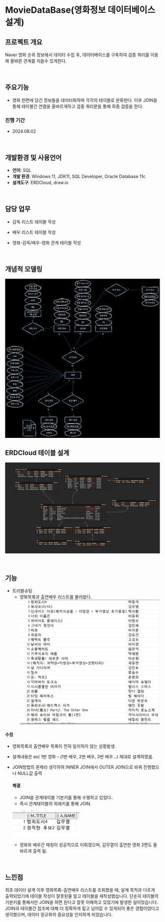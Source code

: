 # MovieDataBase(영화정보 데이터베이스 설계)

## 프로젝트 개요
Naver 영화 순위 정보에서 데이터 수집 후, 데이터베이스를 구축하여 검증 쿼리를 이용해 올바른 관계를 지을수 있게한다.

<br>

## 주요기능
- 영화 한편에 담긴 정보들을 데이터화하여 각각의 테이블로 분류한다. 이후 JOIN을 통해 테이블간 연결을 올바르게하고 검증 쿼리문을 통해 최종 검증을 한다.

 ### 진행 기간
- 2024.08.02
  
<br>

## 개발환경 및 사용언어
- **언어**: SQL 
- **개발 환경**: Windows 11, JDK11, SQL Developer, Oracle Database 11c
- **설계도구**: ERDCloud, draw.io


<br>

## 담당 업무
- 감독 리스트 테이블 작성
- 배우 리스트 테이블 작성
- 영화-감독/배우-영화 관계 테이블 작성

  <br>
## 개념적 모델링
![개념모델링](https://github.com/im9613/MovieDataBase/blob/main/model/개념적%20모델링.png)

## ERDCloud 테이블 설계
![erd테이블](https://github.com/im9613/MovieDataBase/blob/main/model/NaverMovieERDCloud.png)

  <br>
  
## 기능
- 트러블슈팅
  - 영화목록과 출연배우 리스트를 불러왔다.
![영화-배우](https://github.com/im9613/MovieDataBase/blob/main/model/movieActor.png)
#### 수정
- 영화목록과 출연배우 목록이 전혀 일치하지 않는 상황발생.
- 설계내용은 ex) 1번 영화 - (1번 배우, 2번 배우, 3번 배우...) 제대로 설계하였음.
- JOIN방법의 문제라 생각하여 INNER JOIN에서 OUTER JOIN으로 바꿔 진행했으나 NULL값 출력
  #### 해결
  - JOIN을 관계테이블 기본키를 통해 수행하고 있었다..
  - 즉시 관계테이블의 외래키를 통해 JOIN.
   
   ![결과](https://github.com/im9613/MovieDataBase/blob/main/model/result.png)
  - 영화와 배우간 매칭이 성공적으로 이뤄졌으며, 김무열이 출연한 영화 2편도 올바르게 출력 됨.
    
<br>



  
## 느낀점
최초 데이터 설계 이후 영화목록-출연배우 리스트를 조회했을 때, 설계 목적과 다르게 출력되었기에 테이블 작성이 잘못된줄 알고 테이블을 재작성했습니다. 단순히 테이블의 기본키를 통해서만 JOIN을 하면 된다고 잘못 이해하고 있었기에 발생한 일이었습니다.
JOIN과 테이블간 참조에 대해 더 정확하게 짚고 넘어갈 수 있게되어 좋은 경험이었다고 생각했으며, 데이터 정규화의 중요성을 인지하게 되었습니다.

